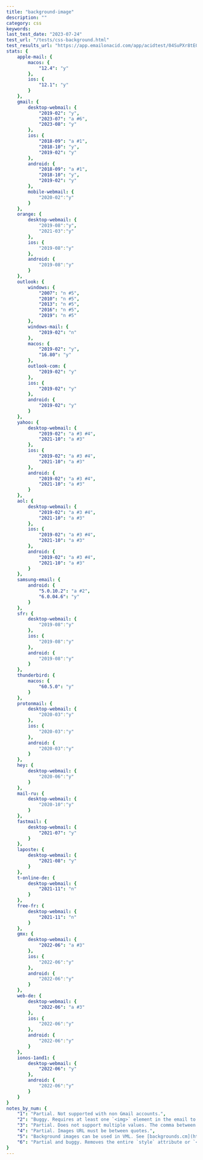 ```yaml
---
title: "background-image"
description: ""
category: css
keywords:
last_test_date: "2023-07-24"
test_url: "/tests/css-background.html"
test_results_url: "https://app.emailonacid.com/app/acidtest/04SuPXr8tEGhWRlJ2Us6dA8BzgREpyxHYEmSBeyNuWyWo/list"
stats: {
	apple-mail: {
		macos: {
			"12.4": "y"
		},
		ios: {
			"12.1": "y"
		}
	},
	gmail: {
		desktop-webmail: {
			"2019-02": "y",
			"2023-07": "a #6",
			"2023-08": "y"
		},
		ios: {
            "2018-09": "a #1",
            "2018-10": "y",
            "2019-02": "y"
		},
		android: {
			"2018-09": "a #1",
            "2018-10": "y",
            "2019-02": "y"
		},
        mobile-webmail: {
            "2020-02":"y"
        }
	},
    orange: {
        desktop-webmail: {
            "2019-08":"y",
            "2021-03":"y"
        },
        ios: {
            "2019-08":"y"
        },
        android: {
            "2019-08":"y"
        }
    },
	outlook: {
		windows: {
			"2007": "n #5",
			"2010": "n #5",
			"2013": "n #5",
			"2016": "n #5",
			"2019": "n #5"
		},
		windows-mail: {
			"2019-02": "n"
		},
		macos: {
			"2019-02": "y",
            "16.80": "y"
		},
		outlook-com: {
			"2019-02": "y"
		},
		ios: {
			"2019-02": "y"
		},
		android: {
			"2019-02": "y"
		}
	},
	yahoo: {
		desktop-webmail: {
			"2019-02": "a #3 #4",
			"2021-10": "a #3"
		},
		ios: {
			"2019-02": "a #3 #4",
			"2021-10": "a #3"
		},
		android: {
			"2019-02": "a #3 #4",
			"2021-10": "a #3"
		}
	},
	aol: {
		desktop-webmail: {
			"2019-02": "a #3 #4",
			"2021-10": "a #3"
		},
		ios: {
			"2019-02": "a #3 #4",
			"2021-10": "a #3"
		},
		android: {
			"2019-02": "a #3 #4",
			"2021-10": "a #3"
		}
	},
	samsung-email: {
		android: {
			"5.0.10.2": "a #2",
            "6.0.04.6": "y"
		}
	},
    sfr: {
        desktop-webmail: {
            "2019-08":"y"
        },
        ios: {
            "2019-08":"y"
        },
        android: {
            "2019-08":"y"
        }
    },
	thunderbird: {
		macos: {
			"60.5.0": "y"
		}
	},
    protonmail: {
        desktop-webmail: {
            "2020-03":"y"
        },
        ios: {
            "2020-03":"y"
        },
        android: {
            "2020-03":"y"
        }
    },
    hey: {
        desktop-webmail: {
            "2020-06":"y"
        }
    },
    mail-ru: {
        desktop-webmail: {
            "2020-10":"y"
        }
    },
	fastmail: {
		desktop-webmail: {
			"2021-07": "y"
		}
	},
    laposte: {
        desktop-webmail: {
            "2021-08": "y"
        }
    },
    t-online-de: {
        desktop-webmail: {
            "2021-11": "n"
        }
    },
    free-fr: {
        desktop-webmail: {
            "2021-11": "n"
        }
    },
	gmx: {
		desktop-webmail: {
			"2022-06": "a #3"
		},
		ios: {
			"2022-06":"y"
		},
		android: {
			"2022-06":"y"
		}
	},
	web-de: {
		desktop-webmail: {
			"2022-06": "a #3"
		},
		ios: {
			"2022-06":"y"
		},
		android: {
			"2022-06":"y"
		}
	},
	ionos-1and1: {
		desktop-webmail: {
			"2022-06": "y"
		},
		android: {
			"2022-06":"y"
		}
	}
}
notes_by_num: {
    "1": "Partial. Not supported with non Gmail accounts.",
    "2": "Buggy. Requires at least one `<img>` element in the email to download all images.",
    "3": "Partial. Does not support multiple values. The comma between two values is removed.",
    "4": "Partial. Images URL must be between quotes.",
	"5": "Background images can be used in VML. See [backgrounds.cm](https://backgrounds.cm/) and [VML documentation](https://docs.microsoft.com/en-us/windows/win32/vml/web-workshop---how-to-use-vml-on-web-pages-----fill--element).",
	"6": "Partial and buggy. Removes the entire `style` attribute or `<style>` tag when a `url()` function with a valid image URL is present. See [Gmail rolling out changes that strip CSS with background images](https://freshinbox.com/blog/gmail-rolling-out-changes-that-strip-background-image-css/) and [Gmail and background images](https://parcel.io/blog/gmail-and-background-images)."
}
---
```

